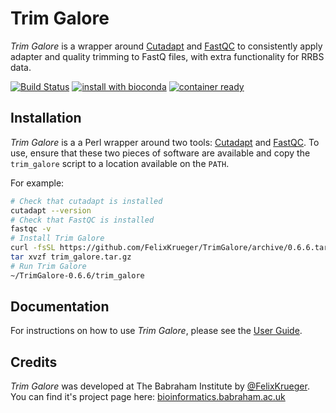 # Trim Galore
_Trim Galore_ is a wrapper around [Cutadapt](https://github.com/marcelm/cutadapt) and [FastQC](http://www.bioinformatics.babraham.ac.uk/projects/fastqc/) to consistently apply adapter and quality trimming to FastQ files, with extra functionality for RRBS data.

[![Build Status](https://travis-ci.org/FelixKrueger/TrimGalore.svg?branch=master)](https://travis-ci.org/FelixKrueger/TrimGalore)
[![install with bioconda](https://img.shields.io/badge/install%20with-bioconda-brightgreen.svg)](https://bioconda.github.io/recipes/trim-galore/README.html)
[![container ready](https://quay.io/repository/biocontainers/trim-galore/status)](https://quay.io/repository/biocontainers/trim-galore)


## Installation
_Trim Galore_ is a a Perl wrapper around two tools: [Cutadapt](https://github.com/marcelm/cutadapt) and [FastQC](http://www.bioinformatics.babraham.ac.uk/projects/fastqc/). To use, ensure that these two pieces of software are available and copy the `trim_galore` script to a location available on the `PATH`.

For example:
```bash
# Check that cutadapt is installed
cutadapt --version
# Check that FastQC is installed
fastqc -v
# Install Trim Galore
curl -fsSL https://github.com/FelixKrueger/TrimGalore/archive/0.6.6.tar.gz -o trim_galore.tar.gz
tar xvzf trim_galore.tar.gz
# Run Trim Galore
~/TrimGalore-0.6.6/trim_galore
```

## Documentation
For instructions on how to use _Trim Galore_, please see the [User Guide](Docs/Trim_Galore_User_Guide.md).

## Credits
_Trim Galore_ was developed at The Babraham Institute by [@FelixKrueger](https://github.com/FelixKrueger/). You can find it's project page here: [bioinformatics.babraham.ac.uk](http://www.bioinformatics.babraham.ac.uk/projects/trim_galore/)
